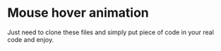 # Mouse hover animation
Just need to clone these files and simply put piece of code in your real code and enjoy.
